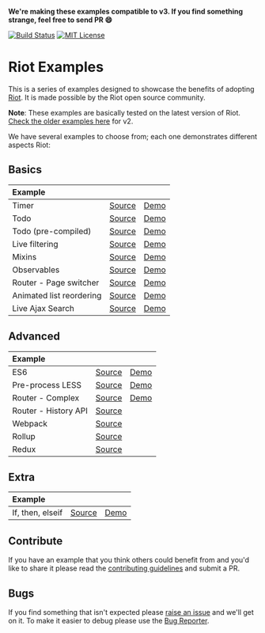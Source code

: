 **We're making these examples compatible to v3. If you find something strange, feel free to send PR :smile:**

[![Build Status][travis-image]][travis-url] [![MIT License][license-image]][license-url]

# Riot Examples

This is a series of examples designed to showcase the benefits of adopting [Riot](http://riotjs.com). It is made possible by the Riot open source community.

**Note**: These examples are basically tested on the latest version of Riot. [Check the older examples here](https://github.com/riot/examples/tree/v2.6.x) for v2.

We have several examples to choose from; each one demonstrates different aspects Riot:

## Basics

Example | | |
:-- | :-- | :--
Timer | [Source](timer) | [Demo](http://riotjs.com/examples/plunker/?app=timer)
Todo | [Source](todo-app) | [Demo](http://riotjs.com/examples/plunker/?app=todo-app)
Todo (pre-compiled) | [Source](todo-app-precompiled) | [Demo](http://riotjs.com/examples/todo-app-precompiled/)
Live filtering | [Source](live-filtering) | [Demo](http://riotjs.com/examples/plunker/?app=live-filtering)
Mixins | [Source](mixins) | [Demo](http://riotjs.com/examples/plunker/?app=mixins)
Observables | [Source](observables) | [Demo](http://riotjs.com/examples/plunker/?app=observables)
Router - Page switcher | [Source](router-page-switcher) | [Demo](http://riotjs.com/examples/plunker/?app=router-page-switcher)
Animated list reordering | [Source](animated-list-reordering) | [Demo](http://riotjs.com/examples/plunker/?app=animated-list-reordering)
Live Ajax Search | [Source](live-ajax-search) | [Demo](http://riotjs.com/examples/plunker/?app=live-ajax-search)

## Advanced

Example | | |
:-- | :-- | :--
ES6 | [Source](es6) | [Demo](http://riotjs.com/examples/plunker/?app=es6)
Pre-process LESS | [Source](pre-process-less) | [Demo](http://riotjs.com/examples/plunker/?app=pre-process-less)
Router - Complex | [Source](router-complex) | [Demo](http://riotjs.com/examples/plunker/?app=router-complex)
Router - History API | [Source](router-history-api) |
Webpack | [Source](webpack) |
Rollup | [Source](rollup) |
Redux | [Source](redux) |

## Extra

Example | | |
:-- | :-- | :--
If, then, elseif | [Source](if-else-elseif) | [Demo](http://riotjs.com/examples/plunker/?app=if-else-elseif)

## Contribute

If you have an example that you think others could benefit from and you'd like to share it please read the [contributing guidelines](CONTRIBUTING.md) and submit a PR.

## Bugs

If you find something that isn't expected please [raise an issue](https://github.com/riot/examples/issues) and we'll get on it. To make it easier to debug please use the [Bug Reporter](http://riotjs.com/examples/plunker/?app=bug-reporter).


[travis-image]:https://img.shields.io/travis/riot/examples.svg?style=flat-square
[travis-url]:https://travis-ci.org/riot/examples

[license-image]:http://img.shields.io/badge/license-MIT-000000.svg?style=flat-square
[license-url]:LICENSE
